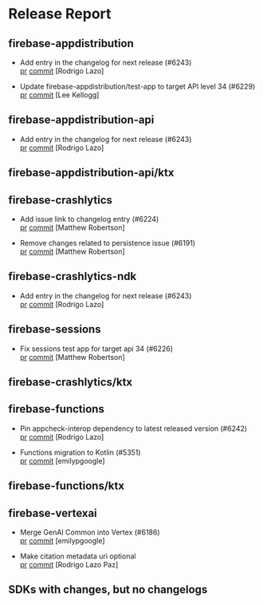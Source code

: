 # Release Report
## firebase-appdistribution
      
* Add entry in the changelog for next release (#6243)   
  [pr](https://github.com/firebase/firebase-android-sdk/pull/6243) [commit](https://github.com/firebase/firebase-android-sdk/commit/829dab38c3e50d91a417fa065eb7f036bd715911)  [Rodrigo Lazo]

* Update firebase-appdistribution/test-app to target API level 34 (#6229)   
  [pr](https://github.com/firebase/firebase-android-sdk/pull/6229) [commit](https://github.com/firebase/firebase-android-sdk/commit/2eb7cd7f52c0d610881ef1fc69de5f214f6b9f1b)  [Lee Kellogg]

## firebase-appdistribution-api
      
* Add entry in the changelog for next release (#6243)   
  [pr](https://github.com/firebase/firebase-android-sdk/pull/6243) [commit](https://github.com/firebase/firebase-android-sdk/commit/829dab38c3e50d91a417fa065eb7f036bd715911)  [Rodrigo Lazo]

## firebase-appdistribution-api/ktx
      

## firebase-crashlytics
      
* Add issue link to changelog entry (#6224)   
  [pr](https://github.com/firebase/firebase-android-sdk/pull/6224) [commit](https://github.com/firebase/firebase-android-sdk/commit/3ec4d00241f8a52035e25e462e45c4673779911f)  [Matthew Robertson]

* Remove changes related to persistence issue (#6191)   
  [pr](https://github.com/firebase/firebase-android-sdk/pull/6191) [commit](https://github.com/firebase/firebase-android-sdk/commit/4d6e112267814327da70b403113654d945436b90)  [Matthew Robertson]

## firebase-crashlytics-ndk
      
* Add entry in the changelog for next release (#6243)   
  [pr](https://github.com/firebase/firebase-android-sdk/pull/6243) [commit](https://github.com/firebase/firebase-android-sdk/commit/829dab38c3e50d91a417fa065eb7f036bd715911)  [Rodrigo Lazo]

## firebase-sessions
      
* Fix sessions test app for target api 34 (#6226)   
  [pr](https://github.com/firebase/firebase-android-sdk/pull/6226) [commit](https://github.com/firebase/firebase-android-sdk/commit/b994bd488f350c9bf552b4ab0b91d517ea4a8e08)  [Matthew Robertson]

## firebase-crashlytics/ktx
      

## firebase-functions
      
* Pin appcheck-interop dependency to latest released version (#6242)   
  [pr](https://github.com/firebase/firebase-android-sdk/pull/6242) [commit](https://github.com/firebase/firebase-android-sdk/commit/1e0e4992b62ade3eac9566a19e62110b258f83a6)  [Rodrigo Lazo]

* Functions migration to Kotlin (#5351)   
  [pr](https://github.com/firebase/firebase-android-sdk/pull/5351) [commit](https://github.com/firebase/firebase-android-sdk/commit/adab25c949d7f82b093cb11c3495b0266af6074e)  [emilypgoogle]

## firebase-functions/ktx
      

## firebase-vertexai
      
* Merge GenAI Common into Vertex (#6186)   
  [pr](https://github.com/firebase/firebase-android-sdk/pull/6186) [commit](https://github.com/firebase/firebase-android-sdk/commit/3afffc127b1f17a596ce94075bec82f7bd0268b7)  [emilypgoogle]

* Make citation metadata uri optional   
  [pr](https://github.com/firebase/firebase-android-sdk/pull/) [commit](https://github.com/firebase/firebase-android-sdk/commit/5fe51ebb554a9b141d65674be667935f01abd856)  [Rodrigo Lazo Paz]


## SDKs with changes, but no changelogs
